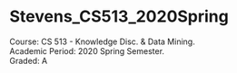 # Stevens_CS513_2020Spring
Course: CS 513 - Knowledge Disc. & Data Mining.  
Academic Period: 2020 Spring Semester.  
Graded: A  
